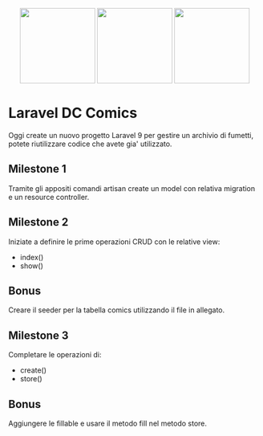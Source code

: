 <p align="center">
<a href="https://getbootstrap.com" target="_blank"><img src="https://miro.medium.com/v2/resize:fit:400/1*onZhQJU7A3ab6V1sHfMRkQ.jpeg" height="150"></a>
    <a href="https://laravel.com" target="_blank"><img src="https://raw.githubusercontent.com/laravel/art/master/logo-lockup/5%20SVG/2%20CMYK/1%20Full%20Color/laravel-logolockup-cmyk-red.svg" height="150"></a>
<a href="https://laravel.com" target="_blank"><img src="https://upload.wikimedia.org/wikipedia/commons/thumb/9/96/Sass_Logo_Color.svg/1200px-Sass_Logo_Color.svg.png" height="150"></a>

</p>

# Laravel DC Comics

<p>Oggi create un nuovo progetto Laravel 9 per gestire un archivio di fumetti, potete riutilizzare codice che avete gia' utilizzato.</p>

## Milestone 1
<p>Tramite gli appositi comandi artisan create un model con relativa migration e un resource controller.</p>

## Milestone 2
<p>Iniziate a definire le prime operazioni CRUD con le relative view:</p>

- index()
- show()

## Bonus
<p>Creare il seeder per la tabella comics utilizzando il file in allegato.</p>

## Milestone 3
<p>Completare le operazioni di:</p>

- create()
- store()

## Bonus
<p>Aggiungere le fillable e usare il metodo fill nel metodo store.</p>
